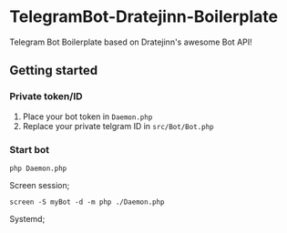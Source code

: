 # TelegramBot-Dratejinn-Boilerplate
Telegram Bot Boilerplate based on Dratejinn's awesome Bot API!

## Getting started

### Private token/ID
 1. Place your bot token in `Daemon.php`
 2. Replace your private telgram ID in `src/Bot/Bot.php`

### Start bot
```
php Daemon.php
```

Screen session;
```
screen -S myBot -d -m php ./Daemon.php
```

Systemd;
```
```
